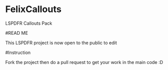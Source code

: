 # FelixCallouts
LSPDFR Callouts Pack


#READ ME

This LSPDFR project is now open to the public to edit

#Instruction

Fork the project then do a pull request to get your work in the main code :D
